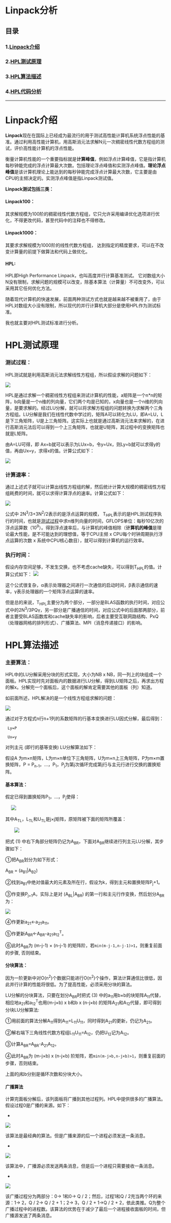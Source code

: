 # **Linpack分析**

## 目录

### 	**1.[Linpack介绍](#Linpack介绍)**

### 	**2.[HPL测试原理](#HPL测试原理)**

### 	**3.[HPL算法描述](#HPL算法描述)**

### 	**4.[HPL代码分析](#HPL代码分析)**



---

# **Linpack介绍**

 **Linpack**现在在国际上已经成为最流行的用于测试高性能计算机系统浮点性能的基准。通过利用高性能计算机，用高斯消元法求解N元一次稠密线性代数方程组的测试，评价高性能计算机的浮点性能。  

 衡量计算机性能的一个重要指标就是**计算峰值**，例如浮点计算峰值，它是指计算机每秒钟能完成的浮点计算最大次数。包括理论浮点峰值和实测浮点峰值。**理论浮点峰值**是该计算机理论上能达到的每秒钟能完成浮点计算最大次数，它主要是由CPU的主频决定的。实测浮点峰值是指Linpack测试值。

 **Linpack测试包括三类：**

#### 	Linpack100：

 其求解规模为100阶的稠密线性代数方程组，它只允许采用编译优化选项进行优化，不得更改代码，甚至代码中的注释也不得修改。 

#### 	Linpack1000：

 其要求求解规模为1000阶的线性代数方程组， 达到指定的精度要求，可以在不改变计算量的前提下做算法和代码上做优化。 

#### 	HPL:

 HPL即High Performance Linpack，也叫高度并行计算基准测试。 它对数组大小N没有限制，求解问题的规模可以改变，除基本算法（计算量）不可改变外，可以采用其它任何优化方法。 

 随着现代计算机的快速发展，前面两种测试方式也就是越来越不被重用了，由于HPL对数组大小没有限制，所以现代的并行计算机大部分是使用HPL作为测试标准。

 我也就主要对HPL测试标准进行分析。



# HPL测试原理

###  测试过程：

 HPL测试就是利用高斯消元法求解线性方程组，所以假设求解的问题如下：
	
 ![](./image/image1.jpg)
 
 HPL是通过求解一个稠密线性方程组来测试计算机的性能，a矩阵是一个n*n的矩阵，b向量是一个n维的列向量，它们两个均是已知的，x向量也是一个n维的列向量，是要求解的。经过LU分解，就可以将求解方程组的问题转换为求解两个三角方程组。LU分解是我们在线性代数中学过的，矩阵A可以转化为LU，即A=LU，L是下三角矩阵，U是上三角矩阵。这实际上也就是通过高斯消元法来求解的，在进行高斯消元法后可以得到一个上三角矩阵，也就是U矩阵，其过程中的变换矩阵也就是L矩阵。

 由A=LU可得，即 Ax=b就可以表示为LUx=b，令y=Ux，则Ly=b就可以求得y的值，再由Ux=y，求得x的值。计算公式如下：

<span id="1"></span>
	
 ![](./image/image2.jpg)



### 	计算速率：

 通过上述式子就可以计算出线性方程组的解，然后统计计算大规模的稠密线性方程组耗费的时间，就可以求得计算浮点的速率。计算公式如下：
 
 ![](./image/image3.jpg)
 
 公式中 2N<sup>3</sup>/3+3N<sup>2</sup>/2表示的是浮点运算的规模， T<sub>HPL</sub>表示的是HPL测试程序执行的时间，也就是[测试过程](#1)中求n维列向量的时间，GFLOPS单位：每秒10亿次的浮点运算数（10<sup>9</sup>）。得到浮点速率后，与计算机的峰值相除（**计算机的峰值**是理论最大性能，是不可能达到的理想值，等于CPU主频 x CPU每个时钟周期执行浮点运算的次数 x 系统中CPU核心数目），就可以得到计算机的运行效率。



### 	执行时间：

 假设内存空间足够，不发生交换，也不考虑cache缺失，可以得到T<sub>HPL</sub>的值。计算公式如下：
![](./image/image4.jpg)

 这个公式很复杂，α表示处理器之间进行一次通信的启动时间，β表示通信的速率，γ表示处理器的一个矩阵浮点运算的速率。

 但是总的来说，T<sub>HPL</sub>主要分为两个部分，一部分是BLAS函数的执行时间，对应公式中的2N<sup>3</sup>/3PQγ，另一部分是广播通信的时间，对应公式中的后面那两部分，前者主要受BLAS函数库和cache缺失率的影响，后者主要受互联网路结构、PxQ（处理器网格的排列形式）、广播算法、MPI（消息传递接口）的影响。

# HPL算法描述

### 主要算法：

 HPL中的LU分解采用分块的形式实现，大小为NB x NB，同一列上的块组成一个面板。HPL实现时先对面板内的数据进行LU分解，得到LU矩阵之后，再求出方程的解x。分解完一个面板后，这个面板的解肯定需要其他的面板（列）知道。

 如前面所述，HPL解决的是一个线性方程组求解的问题：

 ![](./image/image1.jpg)

 通过对于方程式n行n+1列的系数矩阵的行基本变换进行LU因式分解，最后得到：
```
 Ly=P

 Ux=y
```
 对列主元 (即行的基等变换) LU分解算法如下：

 假设A 为m×n矩阵，L为m×n单位下三角矩阵，U为m×n上三角矩阵，P为m×m置换矩阵，P = P<sub>n-1</sub>，…，P<sub>1</sub>，P<sub>j</sub>为第j次循环完成第j行与主元行进行交换的置换矩阵。

#### 		基本算法：

 假定已得到置换矩阵P<sub>1</sub>，…，P<sub>j</sub>使得：

  ![](./image/image5.jpg)

 其中A<sub>TL</sub>，L<sub>TL</sub>和U<sub>TL</sub>是j×j矩阵，原矩阵被下面的矩阵所覆盖：

  ![](./image/image6.jpg)

 把式 (1) 中右下角部分矩阵仍记为A<sub>BR</sub>，下面对A<sub>BR</sub>继续进行列主元LU分解，其步骤如下：

①把A<sub>BR</sub>划分为如下形式：

A<sub>BR</sub> = (a<sub>B1</sub>|A<sub>B2</sub>)

②找到a<sub>B1</sub>中绝对值最大的元素及所在行，假设为k，得到主元和置换矩阵P<sub>j</sub>+1。

③作变换P<sub>j+1</sub>A，实际上是对 (A<sub>BL</sub>|A<sub>BR</sub>) 的第一行和主元行作变换，然后划分A<sub>BR</sub>为：

 ![](./image/image7.jpg)

④作更新a<sub>21</sub>←a<sub>21</sub>a<sub>11</sub>。

⑤作更新A<sub>BR</sub>←A<sub>BR</sub>-a<sub>21</sub>a<sub>12</sub><sup>T</sup>。

⑥此时A<sub>BR</sub>为 (m-j-1) × (n-j-1) 的矩阵阶，若`min(m-j-1,n-j-1)>1`，则重复前面的步骤, 否则结束。

#### 	分块算法：

 因为一阶更新中对O(n<sup>2</sup>)个数据只能进行O(n<sup>2</sup>)个操作，算法计算通信比很低，因此并行计算的性能将很低。为了提高性能，必须采用分块的算法。

 LU分解的分块算法，只要在划分A<sub>BR</sub>时把式 (3) 中的a<sub>11</sub>用b×b的块矩阵A<sub>11</sub>代替，相应地a<sub>21</sub>和a<sub>12</sub><sup>T</sup>也用(m-j×b) x b和b x (n-j×b) 的矩阵A<sub>21</sub>和A<sub>12</sub>代替，即可得到分块LU分解算法:

①用前面的算法分解A<sub>11</sub>得到A<sub>11</sub>=L<sub>11</sub>U<sub>11</sub>，同时得到A<sub>21</sub>的更新，仍记为A<sub>21</sub>。

②解右端下三角线性代数方程组L<sub>11</sub>U<sub>11</sub>=A<sub>12</sub>，仍把U<sub>12</sub>记为A<sub>12</sub>。

③计算A<sub>BR</sub>=A<sub>BR</sub>-A<sub>21</sub>A<sub>12</sub>。

④此时A<sub>BR</sub>为 (m-j×b) x (n-j×b) 阶矩阵，若`min(m-j×b,n-j×b)>1`，则重复前面的步骤，否则结束。

上面的j和b分别是循环次数和分块大小。

#### 	广播算法

 计算完面板分解后，该列面板将广播到其他过程列。HPL中提供很多的广播算法。假设过程0是广播的来源。如下：
 
 *

 ![](./image/image8.jpg)

 该算法是最经典的算法。但是广播来源的后一个进程必须发送一条消息。

 *
 
 ![](./image/image9.jpg)

 该算法中，广播源必须发送两条消息，但是后一个进程只需要接收一条消息。

 *
 
 ![](./image/image10.jpg)

 该广播过程分为两部分：0-> 1和0-> Q / 2；然后，过程1和Q / 2充当两个环的来源：1-> 2，Q / 2-> Q / 2 + 1；2-> 3，Q / 2 + 1->Q / 2 + 2，依此类推。Q为整个广播过程中的进程数。该算法的优势在于减少了最后一个进程接收面板的时间，但广播源发送了两条消息。
